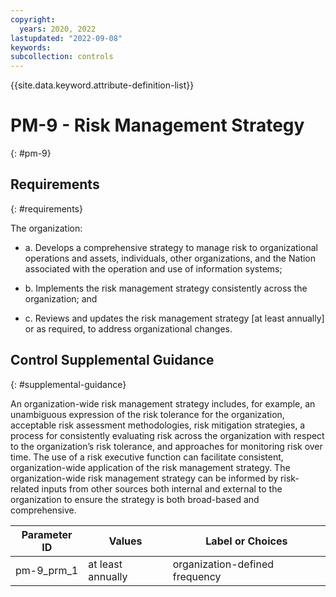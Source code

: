 ```yaml
---
copyright:
  years: 2020, 2022
lastupdated: "2022-09-08"
keywords: 
subcollection: controls
---
```


{{site.data.keyword.attribute-definition-list}}

# PM-9 - Risk Management Strategy
{: #pm-9}

## Requirements
{: #requirements}

The organization:

- a. Develops a comprehensive strategy to manage risk to organizational operations and assets, individuals, other organizations, and the Nation associated with the operation and use of information systems;

- b. Implements the risk management strategy consistently across the organization; and

- c. Reviews and updates the risk management strategy [at least annually] or as required, to address organizational changes.

## Control Supplemental Guidance
{: #supplemental-guidance}

An organization-wide risk management strategy includes, for example, an unambiguous expression of the risk tolerance for the organization, acceptable risk assessment methodologies, risk mitigation strategies, a process for consistently evaluating risk across the organization with respect to the organization’s risk tolerance, and approaches for monitoring risk over time. The use of a risk executive function can facilitate consistent, organization-wide application of the risk management strategy. The organization-wide risk management strategy can be informed by risk-related inputs from other sources both internal and external to the organization to ensure the strategy is both broad-based and comprehensive.

| Parameter ID | Values | Label or Choices |
|---|---|---|
| pm-9_prm_1 | at least annually | organization-defined frequency |


